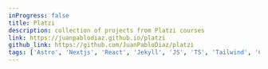 ```yaml
---
inProgress: false
title: Platzi
description: collection of projects from Platzi courses
link: https://juanpablodiaz.github.io/platzi
github_link: https://github.com/JuanPabloDiaz/platzi
tags: ['Astro', 'Nextjs', 'React', 'Jekyll', 'JS', 'TS', 'Tailwind', 'CSS', 'HTML']
---
```

